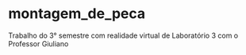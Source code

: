 # montagem_de_peca
Trabalho do 3° semestre com realidade virtual de Laboratório 3 com o Professor Giuliano
